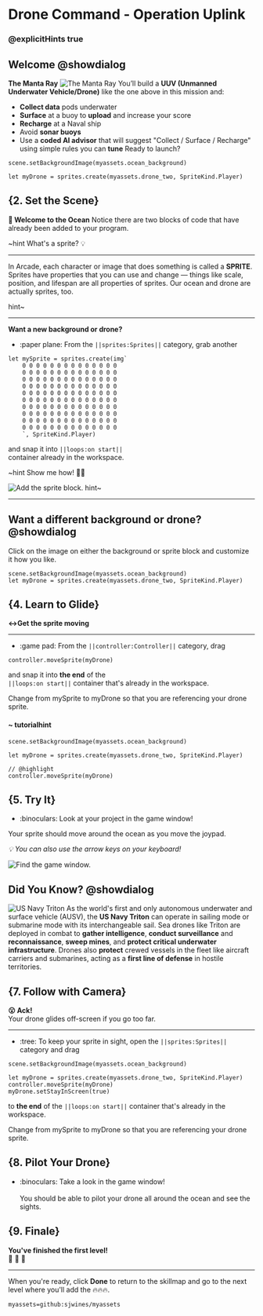 # Drone Command - Operation Uplink
### @explicitHints true

## Welcome @showdialog
**The Manta Ray**
![The Manta Ray](https://raw.githubusercontent.com/sjwines/hourofai/master/assets/UUVMantaRay.png)
You’ll build a **UUV (Unmanned Underwater Vehicle/Drone)** like the one above in this mission and:
- **Collect data** pods underwater
- **Surface** at a buoy to **upload** and increase your score
- **Recharge** at a Naval ship
- Avoid **sonar buoys**
- Use a **coded AI advisor** that will suggest "Collect / Surface / Recharge" using simple rules you can **tune**
Ready to launch?

```template
scene.setBackgroundImage(myassets.ocean_background)

let myDrone = sprites.create(myassets.drone_two, SpriteKind.Player)
```

## {2. Set the Scene}
**🌊 Welcome to the Ocean**
Notice there are two blocks of code that have already been added to your program. 


~hint What's a sprite? 💡

---

In Arcade, each character or image that does something is called a **SPRITE**.
Sprites have properties that you can use and change — things like scale, position, and lifespan are all properties of sprites.
Our ocean and drone are actually sprites, too.

hint~

---

**Want a new background or drone?**

- :paper plane: From the ``||sprites:Sprites||`` category, grab another <br/>
```block
let mySprite = sprites.create(img`
    0 0 0 0 0 0 0 0 0 0 0 0 0 0
    0 0 0 0 0 0 0 0 0 0 0 0 0 0
    0 0 0 0 0 0 0 0 0 0 0 0 0 0
    0 0 0 0 0 0 0 0 0 0 0 0 0 0
    0 0 0 0 0 0 0 0 0 0 0 0 0 0
    0 0 0 0 0 0 0 0 0 0 0 0 0 0
    0 0 0 0 0 0 0 0 0 0 0 0 0 0
    0 0 0 0 0 0 0 0 0 0 0 0 0 0
    0 0 0 0 0 0 0 0 0 0 0 0 0 0
    0 0 0 0 0 0 0 0 0 0 0 0 0 0
    `, SpriteKind.Player)
```
and snap it into ``||loops:on start||`` <br/>
container already in the workspace.  <br/>

~hint Show me how! 🕵🏽

![Add the sprite block.](/static/skillmap/mole/add-sprite.gif "Add a sprite to your game.")
hint~

---

## Want a different background or drone? @showdialog
Click on the image on either the background or sprite block and customize it how you like. <br/>
```blocks
scene.setBackgroundImage(myassets.ocean_background)
let myDrone = sprites.create(myassets.drone_two, SpriteKind.Player)
```

## {4. Learn to Glide}

**↔Get the sprite moving**

---

- :game pad: From the ``||controller:Controller||`` category, drag <br/>
```block
controller.moveSprite(myDrone)
```
and snap it into **the end** of the <br/>
``||loops:on start||``
container that's already in the workspace. 

Change from mySprite to myDrone so that you are referencing your drone sprite.

#### ~ tutorialhint
```blocks
scene.setBackgroundImage(myassets.ocean_background)

let myDrone = sprites.create(myassets.drone_two, SpriteKind.Player)

// @highlight
controller.moveSprite(myDrone)
```

## {5. Try It}

- :binoculars: Look at your project in the game window!


Your sprite should move around the ocean as you move the joypad.

_💡 You can also use the arrow keys on your keyboard!_


![Find the game window.](/static/skillmap/forest/game.png "The game window is in the lower corner.")

## Did You Know? @showdialog
![US Navy Triton](https://raw.githubusercontent.com/sjwines/hourofai/master/assets/USNavyTriton.png)
As the world's first and only autonomous underwater and surface vehicle (AUSV), the **US Navy Triton** can operate in sailing mode or submarine mode with its interchangeable sail.
Sea drones like Triton are deployed in combat to **gather intelligence**, **conduct surveillance** and **reconnaissance**, **sweep mines**, and **protect critical underwater infrastructure**.
Drones also **protect** crewed vessels in the fleet like aircraft carriers and submarines, acting as a **first line of defense** in hostile territories.

## {7. Follow with Camera}

**😮 Ack!**<br/>
Your drone glides off-screen if you go too far.

---

- :tree:  To keep your sprite in sight, open the  ``||sprites:Sprites||`` category and drag <br/>

```blocks
scene.setBackgroundImage(myassets.ocean_background)

let myDrone = sprites.create(myassets.drone_two, SpriteKind.Player)
controller.moveSprite(myDrone)
myDrone.setStayInScreen(true)
```

to **the end** of the 
``||loops:on start||``
container that's already in the workspace. 

Change from mySprite to myDrone so that you are referencing your drone sprite.

## {8. Pilot Your Drone}

- :binoculars: Take a look in the game window! <br/><br/>
You should be able to pilot your drone all around the ocean and see the sights.



## {9. Finale}

**You've finished the first level!**<br/>
👏 👏 👏

---

When you're ready, click **Done** to return to the skillmap and go to the next level
where you'll add the 🔥🔥🔥.

```package
myassets=github:sjwines/myassets
```
